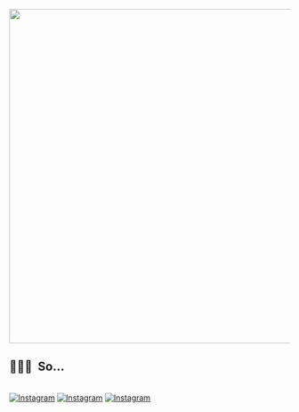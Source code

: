 

<p align='center'><img src="https://media.giphy.com/media/C4wVg2QB09NU7G8u3N/giphy.gif" width="600" frameBorder="0" class="giphy-embed" allowFullScreen/></p>

<!--
**EchoChunyuShih/EchoChunyuShih** is a ✨ _special_ ✨ repository because its `README.md` (this file) appears on your GitHub profile.

Here are some ideas to get you started:

- 🔭 I’m currently working on ...
- 🌱 I’m currently learning ...
- 👯 I’m looking to collaborate on ...
- 🤔 I’m looking for help with ...
- 💬 Ask me about ...
- 📫 How to reach me: ...
- 😄 Pronouns: ...
- ⚡ Fun fact: ...
-->

## 👩🏽‍💻 &nbsp;So...
<br/>
<!---
 🌱 I’m currently learning ... ![Next.js](https://img.shields.io/badge/Next.js-000?&logo=nextdotjs) ![TSX](https://img.shields.io/badge/TypeScript-000?&logo=TypeScript&color=whitesmoke) 

 🤝  I'm open to collaborating on Front end projects.
--!>
 ⚡  I love to read.
<br/>
<br/>

## 🛠 &nbsp;Languages and Tools


💻 &nbsp;
<img src='https://img.shields.io/badge/-JavaScript-333333?style=flat&logo=javascript' alt='js'/>

🌐 &nbsp;
  ![HTML5](https://img.shields.io/badge/-HTML5-333333?style=flat&logo=HTML5)
  ![](https://img.shields.io/badge/React-000?&logo=react)<br/>
  
🧑🏽‍🎨 &nbsp;
  ![CSS3](https://img.shields.io/badge/-CSS-333333?style=flat&logo=CSS3&logoColor=1572B6)
  ![](https://img.shields.io/badge/Styled%20Components-000?&color=DB7093&logo=styledcomponents&logoColor=white)
  ![](https://img.shields.io/badge/Sass-white?logo=sass&color=CC6699&logoColor=white)
  ![](https://img.shields.io/badge/Tailwind-06B6D4?&logo=TailwindCss&logoColor=white)
  ![Bootstrap](https://img.shields.io/badge/-Bootstrap-EEE?style=flat&logo=bootstrap&logoColor=563D7C)<br/>
  
🧩 &nbsp; 
  ![Node.js](https://img.shields.io/badge/-Node.js-333333?style=flat&logo=node.js)
  ![Node.js](https://img.shields.io/badge/express-js?style=flat&logo=node.js)
  ![](https://img.shields.io/badge/NPM-blue?logo=npm)
  ![](https://img.shields.io/badge/Yarn-white?logo=yarn&color=blue&logoColor=white)<br/>

🛢 &nbsp;
  ![](https://img.shields.io/badge/Firebase-blue?&logo=firebase)
  ![MySQL](https://img.shields.io/badge/-MySQL-333333?style=flat&logo=mysql&color=whitesmoke)<br/>

 
👾 &nbsp; 
  ![Vercel](https://img.shields.io/badge/Vercel-000000?style=flat&logo=vercel&logoColor=white)
  ![Heroku](https://img.shields.io/badge/Heroku-6762a6?style=flat&logo=heroku&logoColor=white)<br/>
  
⚙️ &nbsp;
  ![Git](https://img.shields.io/badge/-Git-333333?style=flat&logo=git)
  ![GitHub](https://img.shields.io/badge/-GitHub-333333?style=flat&logo=github)<br/>
  
🔧 &nbsp;
  ![Visual Studio Code](https://img.shields.io/badge/-Visual%20Studio%20Code-333333?style=flat&logo=visual-studio-code&logoColor=007ACC)

<br/>
<br/>

## 🥳 &nbsp; Connect with me:
<br/>

 <a href="https://www.linkedin.com/in/echoshihtw/" target="_blank"><img src="https://img.shields.io/badge/-@echoshihtw-0A66C2?style=for-the-badge&logo=Linkedin&logoColor=white"/></a>
 <a href="https://medium.com/@echoshihtw" target="_blank"><img src="https://img.shields.io/badge/-@echoshihtw-black?style=for-the-badge&logo=Medium&logoColor=white" alt="Twitter"></a>
 <!-- <a href="https://twitter.com/EchoCYShih" target="_blank"><img src="https://img.shields.io/badge/-@EchoCYShih-blue?style=for-the-badge&logo=Twitter&logoColor=white" alt="Twitter"></a> --!>
<a href="https://www.instagram.com/echoshih/" target="_blank"><img src="https://img.shields.io/badge/-@echoshih-C13584?&style=for-the-badge&logo=instagram&logoColor=white" alt="Instagram"></a>
<a href="https://codepen.io/echochunyushih" target="_blank"><img src="https://img.shields.io/badge/-CodePen-000000?&style=for-the-badge&logo=codePen&logoColor=white" alt="Instagram"></a>
<a href="https://codesandbox.io/dashboard/all/?workspace=6bb766ae-d1cd-4d7a-a27a-816942d2eb9f" target="_blank"><img src="https://img.shields.io/badge/-CodeSandBox-000000?&style=for-the-badge&logo=codeSandBox&logoColor=white" alt="Instagram"></a>

<br/>
